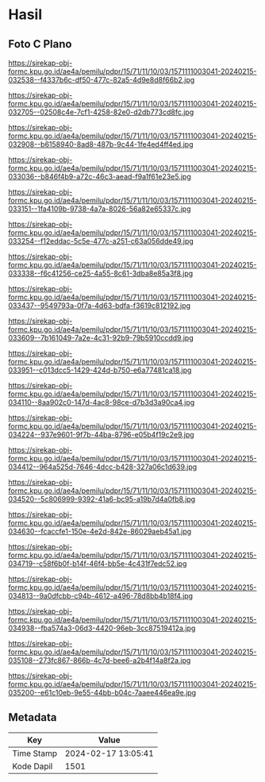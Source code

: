 # Hasil

## Foto C Plano

https://sirekap-obj-formc.kpu.go.id/ae4a/pemilu/pdpr/15/71/11/10/03/1571111003041-20240215-032538--f4337b6c-df50-477c-82a5-4d9e8d8f66b2.jpg

https://sirekap-obj-formc.kpu.go.id/ae4a/pemilu/pdpr/15/71/11/10/03/1571111003041-20240215-032705--02508c4e-7cf1-4258-82e0-d2db773cd8fc.jpg

https://sirekap-obj-formc.kpu.go.id/ae4a/pemilu/pdpr/15/71/11/10/03/1571111003041-20240215-032908--b6158940-8ad8-487b-9c44-1fe4ed4ff4ed.jpg

https://sirekap-obj-formc.kpu.go.id/ae4a/pemilu/pdpr/15/71/11/10/03/1571111003041-20240215-033036--b846f4b9-a72c-46c3-aead-f9a1f61e23e5.jpg

https://sirekap-obj-formc.kpu.go.id/ae4a/pemilu/pdpr/15/71/11/10/03/1571111003041-20240215-033151--1fa4109b-9738-4a7a-8026-56a82e65337c.jpg

https://sirekap-obj-formc.kpu.go.id/ae4a/pemilu/pdpr/15/71/11/10/03/1571111003041-20240215-033254--f12eddac-5c5e-477c-a251-c63a056dde49.jpg

https://sirekap-obj-formc.kpu.go.id/ae4a/pemilu/pdpr/15/71/11/10/03/1571111003041-20240215-033338--f6c41256-ce25-4a55-8c61-3dba8e85a3f8.jpg

https://sirekap-obj-formc.kpu.go.id/ae4a/pemilu/pdpr/15/71/11/10/03/1571111003041-20240215-033437--9549793a-0f7a-4d63-bdfa-f3619c812192.jpg

https://sirekap-obj-formc.kpu.go.id/ae4a/pemilu/pdpr/15/71/11/10/03/1571111003041-20240215-033609--7b161049-7a2e-4c31-92b9-79b5910ccdd9.jpg

https://sirekap-obj-formc.kpu.go.id/ae4a/pemilu/pdpr/15/71/11/10/03/1571111003041-20240215-033951--c013dcc5-1429-424d-b750-e6a77481ca18.jpg

https://sirekap-obj-formc.kpu.go.id/ae4a/pemilu/pdpr/15/71/11/10/03/1571111003041-20240215-034110--8aa902c0-147d-4ac8-98ce-d7b3d3a90ca4.jpg

https://sirekap-obj-formc.kpu.go.id/ae4a/pemilu/pdpr/15/71/11/10/03/1571111003041-20240215-034224--937e9601-9f7b-44ba-8796-e05b4f19c2e9.jpg

https://sirekap-obj-formc.kpu.go.id/ae4a/pemilu/pdpr/15/71/11/10/03/1571111003041-20240215-034412--964a525d-7646-4dcc-b428-327a06c1d639.jpg

https://sirekap-obj-formc.kpu.go.id/ae4a/pemilu/pdpr/15/71/11/10/03/1571111003041-20240215-034520--5c806999-9392-41a6-bc95-a19b7d4a0fb8.jpg

https://sirekap-obj-formc.kpu.go.id/ae4a/pemilu/pdpr/15/71/11/10/03/1571111003041-20240215-034630--fcaccfe1-150e-4e2d-842e-86029aeb45a1.jpg

https://sirekap-obj-formc.kpu.go.id/ae4a/pemilu/pdpr/15/71/11/10/03/1571111003041-20240215-034719--c58f6b0f-b14f-46f4-bb5e-4c431f7edc52.jpg

https://sirekap-obj-formc.kpu.go.id/ae4a/pemilu/pdpr/15/71/11/10/03/1571111003041-20240215-034813--9a0dfcbb-c94b-4612-a496-78d8bb4b18f4.jpg

https://sirekap-obj-formc.kpu.go.id/ae4a/pemilu/pdpr/15/71/11/10/03/1571111003041-20240215-034938--fba574a3-06d3-4420-96eb-3cc87519412a.jpg

https://sirekap-obj-formc.kpu.go.id/ae4a/pemilu/pdpr/15/71/11/10/03/1571111003041-20240215-035108--273fc867-866b-4c7d-bee6-a2b4f14a8f2a.jpg

https://sirekap-obj-formc.kpu.go.id/ae4a/pemilu/pdpr/15/71/11/10/03/1571111003041-20240215-035200--e61c10eb-9e55-44bb-b04c-7aaee446ea9e.jpg


## Metadata

| Key        | Value               |
| ---------- | ------------------- |
| Time Stamp | 2024-02-17 13:05:41 |
| Kode Dapil | 1501                |




